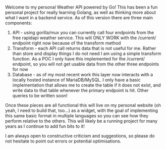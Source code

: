 Welcome to my personal Weather API powered by Go! This has been a fun personal project for really learning Golang,
as well as thinking more about what I want in a backend service. As of this version there are three main components:

1) API - using gorilla/mux you can currently call four endpoints from the free rapidapi weather service.
This will ONLY WORK with the /current/ endpoint right now because of the transform method
2) Transform - each API call returns data that is not useful for me. Rather than store and display things I do not need
I am using a simple transform function. As a POC I only have this implemented for the /current/ endpoint, so you will not
get usable data from the other three endpoints for now
3) Database - as of my most recent work this layer now interacts with a locally hosted instance of MariaDB/MySQL. I only have
a basic implementation that allows me to create the table if it does not exist, and write data to that table whenever the primary
endpoint is hit. Other queries to be written soon!

Once these pieces are all functional this will live on my personal website (oh yeah, I need to build that, too...) as a widget,
with the goal of implementing this same basic format in multiple languages so you can see how they perform relative to the others.
This will likely be a running project for many years as I continue to add fun bits to it!

I am always open to constructive criticism and suggestions, so please do not hesitate to point out errors or potential optimisations.
